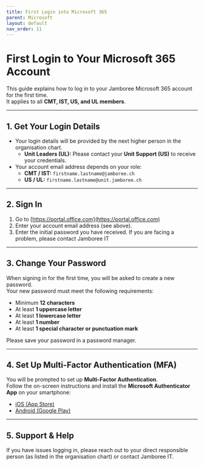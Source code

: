 ```yaml
---
title: First Login into Microsoft 365
parent: Microsoft
layout: default
nav_order: 11
---
```


# First Login to Your Microsoft 365 Account

This guide explains how to log in to your Jamboree Microsoft 365 account for the first time.  
It applies to all **CMT, IST, US, and UL members**.

---

## 1. Get Your Login Details
- Your login details will be provided by the next higher person in the organisation chart.  
  - **Unit Leaders (UL):** Please contact your **Unit Support (US)** to receive your credentials.  
- Your account email address depends on your role:  
  - **CMT / IST:** `firstname.lastname@jamboree.ch`  
  - **US / UL:** `firstname.lastname@unit.jamboree.ch`

---

## 2. Sign In
1. Go to [https://portal.office.com](https://portal.office.com)
2. Enter your account email address (see above).  
3. Enter the initial password you have received.  If you are facing a problem, please contact Jamboree IT

---

## 3. Change Your Password
When signing in for the first time, you will be asked to create a new password.  
Your new password must meet the following requirements:  
- Minimum **12 characters**  
- At least **1 uppercase letter**  
- At least **1 lowercase letter**  
- At least **1 number**  
- At least **1 special character or punctuation mark**  

Please save your password in a password manager.

---

## 4. Set Up Multi-Factor Authentication (MFA)
You will be prompted to set up **Multi-Factor Authentication**.  
Follow the on-screen instructions and install the **Microsoft Authenticator App** on your smartphone:  
- [iOS (App Store)](https://apps.apple.com/app/microsoft-authenticator/id983156458)  
- [Android (Google Play)](https://play.google.com/store/apps/details?id=com.azure.authenticator)

---

## 5. Support & Help
If you have issues logging in, please reach out to your direct responsible person (as listed in the organisation chart) or contact Jamboree IT.